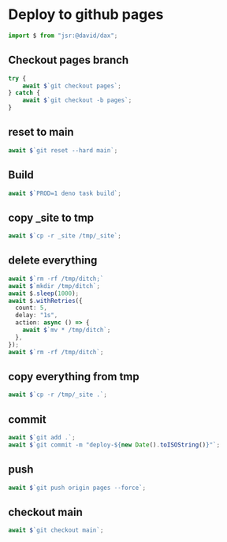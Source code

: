 # Deploy to github pages

```ts
import $ from "jsr:@david/dax";
```

## Checkout pages branch
```ts
try {
    await $`git checkout pages`;
} catch {
    await $`git checkout -b pages`;
}
```

## reset to main
```ts
await $`git reset --hard main`;
```

## Build
```ts
await $`PROD=1 deno task build`;
```

## copy _site to tmp
```ts
await $`cp -r _site /tmp/_site`;
```

## delete everything
```ts
await $`rm -rf /tmp/ditch;`
await $`mkdir /tmp/ditch`;
await $.sleep(1000);
await $.withRetries({
  count: 5,
  delay: "1s",
  action: async () => {
    await $`mv * /tmp/ditch`;
  },
});
await $`rm -rf /tmp/ditch`;
```

## copy everything from tmp
```ts
await $`cp -r /tmp/_site .`;
```

## commit
```ts
await $`git add .`;
await $`git commit -m "deploy-${new Date().toISOString()}"`;
```

## push
```ts
await $`git push origin pages --force`;
```

## checkout main
```ts
await $`git checkout main`;
```
